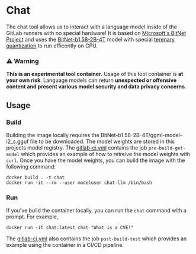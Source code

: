 # Chat

The chat tool allows us to interact with a language model inside of the GitLab runners with no special hardware! It is based on [Microsoft's BitNet Project](https://github.com/microsoft/BitNet?tab=readme-ov-file#build-from-source) and uses the [BitNet-b1.58-2B-4T](https://huggingface.co/microsoft/BitNet-b1.58-2B-4T) model with special [terenary quantization](https://arxiv.org/abs/2502.11880) to run efficently on CPU.

### :warning: Warning

**This is an experimental tool container.** Usage of this tool container is **at your own risk**. Language models can return **unexpected or offensive content and present various model security and data privacy concerns**.

## Usage

### Build

Building the image locally requires the BitNet-b1.58-2B-4T/ggml-model-i2_s.gguf file to be downloaded. The model weights are stored in this projects model registry. The [gitlab-ci.yml](/.gitlab-ci.yml) contains the job `pre-build-get-model` which provides an example of how to retreive the model weights with `curl`. Once you have the model weights, you can build the image with the following command:

```
docker build . -t chat
docker run -it --rm --user modeluser chat-llm /bin/bash
```

### Run

If you've build the container locally, you can run the `chat` command with a prompt. For example,

```
docker run -it chat:latest chat "What is a CVE?"
```

The [gitlab-ci.yml](/.gitlab-ci.yml) also contains the job `post-build-test` which provides an example using the container in a CI/CD pipeline.
